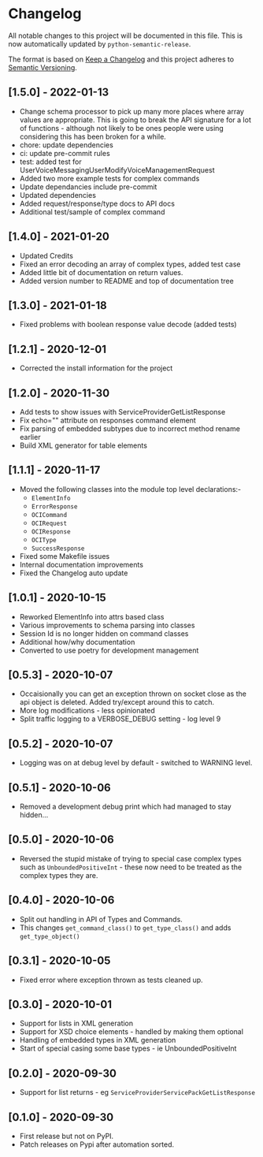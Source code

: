# Changelog
All notable changes to this project will be documented in this file.
This is now automatically updated by `python-semantic-release`.

The format is based on [Keep a Changelog](http://keepachangelog.com/en/1.0.0/)
and this project adheres to [Semantic Versioning](http://semver.org/spec/v2.0.0.html).

<!--next-version-placeholder-->

[1.5.0] - 2022-01-13
--------------------
- Change schema processor to pick up many more places where array values are
  appropriate. This is going to break the API signature for a lot of
  functions - although not likely to be ones people were using considering
  this has been broken for a while.
- chore: update dependencies
- ci: update pre-commit rules
- test: added test for UserVoiceMessagingUserModifyVoiceManagementRequest
- Added two more example tests for complex commands
- Update dependancies include pre-commit
- Updated dependencies
- Added request/response/type docs to API docs
- Additional test/sample of complex command


[1.4.0] - 2021-01-20
--------------------
- Updated Credits
- Fixed an error decoding an array of complex types, added test case
- Added little bit of documentation on return values.
- Added version number to README and top of documentation tree

[1.3.0] - 2021-01-18
--------------------
- Fixed problems with boolean response value decode (added tests)

[1.2.1] - 2020-12-01
--------------------
- Corrected the install information for the project

[1.2.0] - 2020-11-30
--------------------
- Add tests to show issues with ServiceProviderGetListResponse
- Fix echo="" attribute on responses command element
- Fix parsing of embedded subtypes due to incorrect method rename earlier
- Build XML generator for table elements

[1.1.1] - 2020-11-17
--------------------
- Moved the following classes into the module top level declarations:-
    - `ElementInfo`
    - `ErrorResponse`
    - `OCICommand`
    - `OCIRequest`
    - `OCIResponse`
    - `OCIType`
    - `SuccessResponse`
- Fixed some Makefile issues
- Internal documentation improvements
- Fixed the Changelog auto update

[1.0.1] - 2020-10-15
--------------------
- Reworked ElementInfo into attrs based class
- Various improvements to schema parsing into classes
- Session Id is no longer hidden on command classes
- Additional how/why documentation
- Converted to use poetry for development management

[0.5.3] - 2020-10-07
--------------------
- Occaisionally you can get an exception thrown on socket close as the
  api object is deleted.  Added try/except around this to catch.
- More log modifications - less opinionated
- Split traffic logging to a VERBOSE_DEBUG setting - log level 9

[0.5.2] - 2020-10-07
--------------------
- Logging was on at debug level by default - switched to WARNING level.

[0.5.1] - 2020-10-06
--------------------
- Removed a development debug print which had managed to stay hidden...

[0.5.0] - 2020-10-06
--------------------
- Reversed the stupid mistake of trying to special case complex types
  such as ``UnboundedPositiveInt`` - these now need to be treated as
  the complex types they are.

[0.4.0] - 2020-10-06
--------------------
- Split out handling in API of Types and Commands.
- This changes ``get_command_class()`` to ``get_type_class()`` and adds
  ``get_type_object()``

[0.3.1] - 2020-10-05
--------------------
- Fixed error where exception thrown as tests cleaned up.

[0.3.0] - 2020-10-01
--------------------
- Support for lists in XML generation
- Support for XSD choice elements - handled by making them optional
- Handling of embedded types in XML generation
- Start of special casing some base types - ie UnboundedPositiveInt

[0.2.0] - 2020-09-30
--------------------
- Support for list returns - eg ``ServiceProviderServicePackGetListResponse``

[0.1.0] - 2020-09-30
--------------------
- First release but not on PyPI.
- Patch releases on Pypi after automation sorted.
